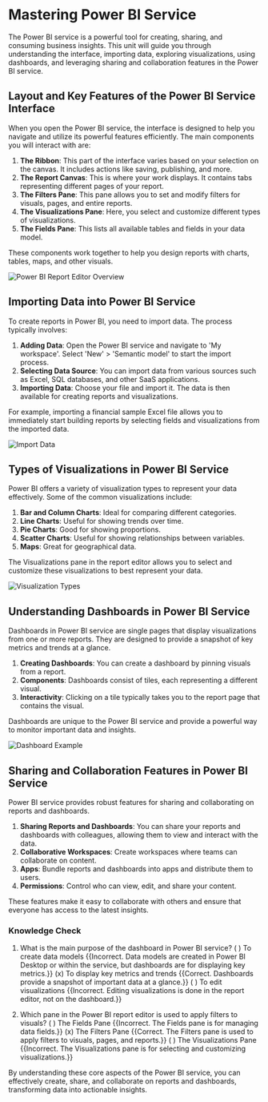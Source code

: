 # Mastering Power BI Service

The Power BI service is a powerful tool for creating, sharing, and consuming business insights. This unit will guide you through understanding the interface, importing data, exploring visualizations, using dashboards, and leveraging sharing and collaboration features in the Power BI service.

## Layout and Key Features of the Power BI Service Interface

When you open the Power BI service, the interface is designed to help you navigate and utilize its powerful features efficiently. The main components you will interact with are:

1. **The Ribbon**: This part of the interface varies based on your selection on the canvas. It includes actions like saving, publishing, and more.
2. **The Report Canvas**: This is where your work displays. It contains tabs representing different pages of your report.
3. **The Filters Pane**: This pane allows you to set and modify filters for visuals, pages, and entire reports.
4. **The Visualizations Pane**: Here, you select and customize different types of visualizations.
5. **The Fields Pane**: This lists all available tables and fields in your data model.

These components work together to help you design reports with charts, tables, maps, and other visuals.

![Power BI Report Editor Overview](https://learn.microsoft.com/en-us/power-bi/create-reports/service-the-report-editor-take-a-tour/media/service-the-report-editor-take-a-tour/power-bi-report-editor-overview-2.png)

## Importing Data into Power BI Service

To create reports in Power BI, you need to import data. The process typically involves:

1. **Adding Data**: Open the Power BI service and navigate to 'My workspace'. Select 'New' > 'Semantic model' to start the import process.
2. **Selecting Data Source**: You can import data from various sources such as Excel, SQL databases, and other SaaS applications.
3. **Importing Data**: Choose your file and import it. The data is then available for creating reports and visualizations.

For example, importing a financial sample Excel file allows you to immediately start building reports by selecting fields and visualizations from the imported data.

![Import Data](https://learn.microsoft.com/en-us/power-bi/fundamentals/service-get-started/media/service-get-started/new-dataset.png)

## Types of Visualizations in Power BI Service

Power BI offers a variety of visualization types to represent your data effectively. Some of the common visualizations include:

1. **Bar and Column Charts**: Ideal for comparing different categories.
2. **Line Charts**: Useful for showing trends over time.
3. **Pie Charts**: Good for showing proportions.
4. **Scatter Charts**: Useful for showing relationships between variables.
5. **Maps**: Great for geographical data.

The Visualizations pane in the report editor allows you to select and customize these visualizations to best represent your data.

![Visualization Types](https://learn.microsoft.com/en-us/power-bi/create-reports/service-the-report-editor-take-a-tour/media/service-the-report-editor-take-a-tour/power-bi-visual-pane-icons.png)

## Understanding Dashboards in Power BI Service

Dashboards in Power BI service are single pages that display visualizations from one or more reports. They are designed to provide a snapshot of key metrics and trends at a glance.

1. **Creating Dashboards**: You can create a dashboard by pinning visuals from a report.
2. **Components**: Dashboards consist of tiles, each representing a different visual.
3. **Interactivity**: Clicking on a tile typically takes you to the report page that contains the visual.

Dashboards are unique to the Power BI service and provide a powerful way to monitor important data and insights.

![Dashboard Example](https://learn.microsoft.com/en-us/power-bi/fundamentals/service-get-started/media/service-get-started/dashboard.png)

## Sharing and Collaboration Features in Power BI Service

Power BI service provides robust features for sharing and collaborating on reports and dashboards.

1. **Sharing Reports and Dashboards**: You can share your reports and dashboards with colleagues, allowing them to view and interact with the data.
2. **Collaborative Workspaces**: Create workspaces where teams can collaborate on content.
3. **Apps**: Bundle reports and dashboards into apps and distribute them to users.
4. **Permissions**: Control who can view, edit, and share your content.

These features make it easy to collaborate with others and ensure that everyone has access to the latest insights.

### Knowledge Check
1. What is the main purpose of the dashboard in Power BI service?
   ( ) To create data models {{Incorrect. Data models are created in Power BI Desktop or within the service, but dashboards are for displaying key metrics.}}
   (x) To display key metrics and trends {{Correct. Dashboards provide a snapshot of important data at a glance.}}
   ( ) To edit visualizations {{Incorrect. Editing visualizations is done in the report editor, not on the dashboard.}}

2. Which pane in the Power BI report editor is used to apply filters to visuals?
   ( ) The Fields Pane {{Incorrect. The Fields pane is for managing data fields.}}
   (x) The Filters Pane {{Correct. The Filters pane is used to apply filters to visuals, pages, and reports.}}
   ( ) The Visualizations Pane {{Incorrect. The Visualizations pane is for selecting and customizing visualizations.}}

By understanding these core aspects of the Power BI service, you can effectively create, share, and collaborate on reports and dashboards, transforming data into actionable insights.

